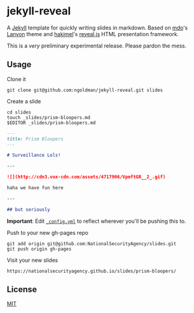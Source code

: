# jekyll-reveal

A [Jekyll](http://jekyllrb.com) template for quickly writing slides in markdown. Based on [mdo](https://github.com/mdo)'s [Lanyon](http://lanyon.getpoole.com) theme and [hakimel](https://github.com/hakimel)'s [reveal.js](http://lab.hakim.se/reveal-js) HTML presentation framework.

This is a *very* preliminary experimental release. Please pardon the mess.

## Usage

Clone it

```
git clone git@github.com:ngoldman/jekyll-reveal.git slides
```

Create a slide

```
cd slides
touch _slides/prism-bloopers.md
$EDITOR _slides/prism-bloopers.md
```

```md
---
title: Prism Bloopers
---

# Surveillance Lols!

---

![](http://cdn3.vox-cdn.com/assets/4717906/VpmftGR__2_.gif)

haha we have fun here

---

## but seriously
```

**Important**: Edit [`_config.yml`](_config.yml) to reflect wherever you'll be pushing this to.

Push to your new gh-pages repo

```
git add origin git@github.com:NationalSecurityAgency/slides.git
git push origin gh-pages
```

Visit your new slides

```
https://nationalsecurityagency.github.io/slides/prism-bloopers/
```

## License

[MIT](LICENSE.md)
